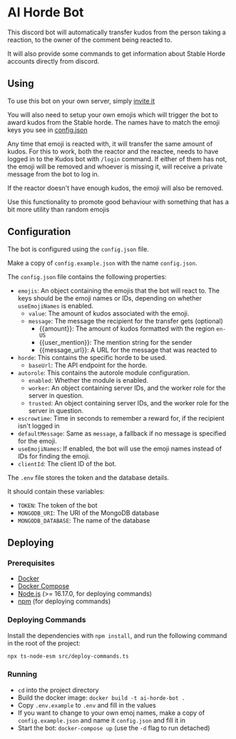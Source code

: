 # AI Horde Bot

This discord bot will automatically transfer kudos from the person taking a reaction, to the owner of the comment being reacted to.

It will also provide some commands to get information about Stable Horde accounts directly from discord.

## Using

To use this bot on your own server, simply [invite it](https://discord.com/oauth2/authorize?client_id=1019572037360025650&permissions=8192&scope=bot)

You will also need to setup your own emojis which will trigger the bot to award kudos from the Stable horde. The names have to match the emoji keys you see in [config.json](config.example.json)

Any time that emoji is reacted with, it will transfer the same amount of kudos. For this to work, both the reactor and the reactee, needs to have logged in to the Kudos bot with `/login` command. If either of them has not, the emoji will be removed and whoever is missing it, will receive a private message from the bot to log in.

If the reactor doesn't have enough kudos, the emoji will also be removed.

Use this functionality to promote good behaviour with something that has a bit more utility than random emojis

## Configuration

The bot is configured using the `config.json` file.

Make a copy of `config.example.json` with the name `config.json`.

The `config.json` file contains the following properties:

-   `emojis`: An object containing the emojis that the bot will react to. The keys should be the emoji names or IDs, depending on whether `useEmojiNames` is enabled.
    -   `value`: The amount of kudos associated with the emoji.
    -   `message`: The message the recipient for the transfer gets (optional)
        -   {{amount}}: The amount of kudos formatted with the region `en-US`
        -   {{user_mention}}: The mention string for the sender
        -   {{message_url}}: A URL for the message that was reacted to
-   `horde`: This contains the specific horde to be used.
    -   `baseUrl`: The API endpoint for the horde.
-   `autorole`: This contains the autorole module configuration.
    -   `enabled`: Whether the module is enabled.
    -   `worker`: An object containing server IDs, and the worker role for the server in question.
    -   `trusted`: An object containing server IDs, and the worker role for the server in question.
-   `escrowtime`: Time in seconds to remember a reward for, if the recipient isn't logged in
-   `defaultMessage`: Same as `message`, a fallback if no message is specified for the emoji.
-   `useEmojiNames`: If enabled, the bot will use the emoji names instead of IDs for finding the emoji.
-   `clientId`: The client ID of the bot.

The `.env` file stores the token and the database details.

It should contain these variables:

-   `TOKEN`: The token of the bot
-   `MONGODB_URI`: The URI of the MongoDB database
-   `MONGODB_DATABASE`: The name of the database

## Deploying

### Prerequisites

-   [Docker](https://www.docker.com/)
-   [Docker Compose](https://docs.docker.com/compose/)
-   [Node.js](https://nodejs.org/en/) (>= 16.17.0, for deploying commands)
-   [npm](https://www.npmjs.com/) (for deploying commands)

### Deploying Commands

Install the dependencies with `npm install`, and run the following command in the root of the project:

```bash
npx ts-node-esm src/deploy-commands.ts
```

### Running

-   `cd` into the project directory
-   Build the docker image: `docker build -t ai-horde-bot .`
-   Copy `.env.example` to `.env` and fill in the values
-   If you want to change to your own emoj names, make a copy of `config.example.json` and name it `config.json` and fill it in
-   Start the bot: `docker-compose up` (use the `-d` flag to run detached)
